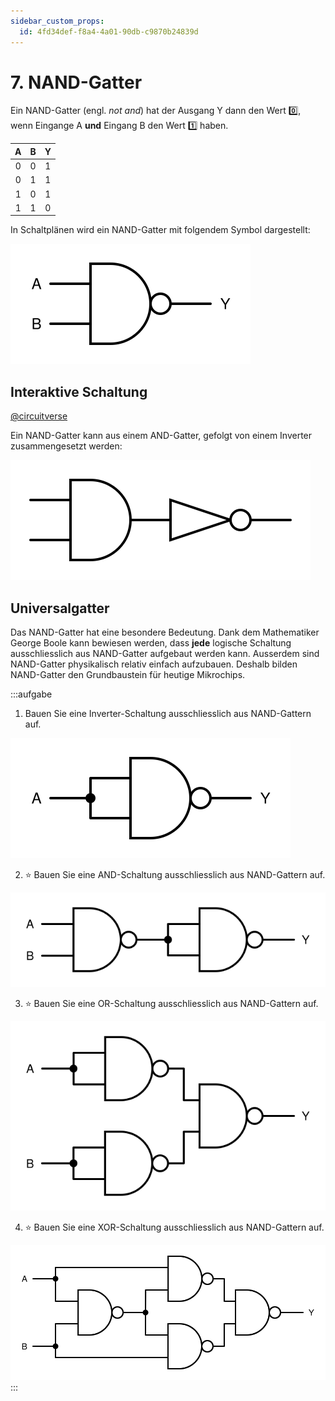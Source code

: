 ```yaml
---
sidebar_custom_props:
  id: 4fd34def-f8a4-4a01-90db-c9870b24839d
---
```


# 7. NAND-Gatter

Ein NAND-Gatter (engl. *not and*) hat der Ausgang Y dann den Wert 0️⃣, wenn Eingange A **und** Eingang B den Wert 1️⃣ haben.

<div className="slim-table">

|   A   |   B   |   Y   |
| :---: | :---: | :---: |
|   0   |   0   |   1   |
|   0   |   1   |   1   |
|   1   |   0   |   1   |
|   1   |   1   |   0   |
</div>

In Schaltplänen wird ein NAND-Gatter mit folgendem Symbol dargestellt:

![Symbol für ein NAND-Gatter](images/07-nand-gate.svg)

## Interaktive Schaltung

[@circuitverse](https://circuitverse.org/simulator/embed/rothe-nand-gate)

Ein NAND-Gatter kann aus einem AND-Gatter, gefolgt von einem Inverter zusammengesetzt werden:

![](images/07-nand-circuit.svg)


## Universalgatter

Das NAND-Gatter hat eine besondere Bedeutung. Dank dem Mathematiker George Boole kann bewiesen werden, dass **jede** logische Schaltung ausschliesslich aus NAND-Gatter aufgebaut werden kann. Ausserdem sind NAND-Gatter physikalisch relativ einfach aufzubauen. Deshalb bilden NAND-Gatter den Grundbaustein für heutige Mikrochips.

:::aufgabe

1. Bauen Sie eine Inverter-Schaltung ausschliesslich aus NAND-Gattern auf.

<Answer type="text" webKey="14a4eaef-deb8-4021-a16a-04cdd488339c" />
<Solution webKey="918932d5-3574-4329-8d54-9097d12d62dd">

![](images/07-inverter-nand-circuit.svg)
</Solution>

2. ⭐️ Bauen Sie eine AND-Schaltung ausschliesslich aus NAND-Gattern auf.

<Answer type="text" webKey="6b608dfd-a4d3-472b-9d88-03787ac0a48a" />
<Solution webKey="918932d5-3574-4329-8d54-9097d12d62dd">

![](images/07-and-nand-circuit.svg)
</Solution>

3. ⭐️ Bauen Sie eine OR-Schaltung  ausschliesslich aus NAND-Gattern auf.

<Answer type="text" webKey="e7e205c1-d5ee-4668-a580-634450c3a2d5" />
<Solution webKey="918932d5-3574-4329-8d54-9097d12d62dd">

![](images/07-or-nand-circuit.svg)
</Solution>

4. ⭐️ Bauen Sie eine XOR-Schaltung ausschliesslich aus NAND-Gattern auf.

<Answer type="text" webKey="79185e8d-66c9-412a-a0e8-f2f8dfde3d6f" />
<Solution webKey="918932d5-3574-4329-8d54-9097d12d62dd">

![](images/07-xor-nand-circuit.svg)
</Solution>
:::
